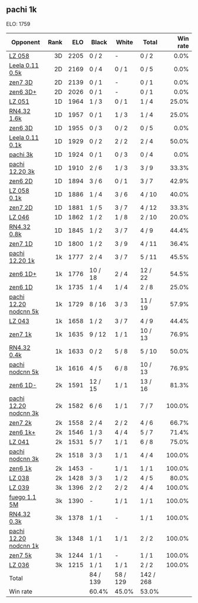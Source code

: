 ## pachi 1k ##

ELO: 1759

Opponent | Rank | ELO | Black | White | Total | Win rate
---------|-----:|----:|-------|-------|-------|-------:
[LZ 058](LZ%20058.md) | 3D | 2205 | 0 / 2 | - | 0 / 2 | 0.0%
[Leela 0.11 0.5k](Leela%200.11%200.5k.md) | 2D | 2169 | 0 / 4 | 0 / 1 | 0 / 5 | 0.0%
[zen7 3D](zen7%203D.md) | 2D | 2139 | 0 / 1 | - | 0 / 1 | 0.0%
[zen6 3D+](zen6%203D+.md) | 2D | 2026 | 0 / 1 | - | 0 / 1 | 0.0%
[LZ 051](LZ%20051.md) | 1D | 1964 | 1 / 3 | 0 / 1 | 1 / 4 | 25.0%
[RN4.32 1.6k](RN4.32%201.6k.md) | 1D | 1957 | 0 / 1 | 1 / 3 | 1 / 4 | 25.0%
[zen6 3D](zen6%203D.md) | 1D | 1955 | 0 / 3 | 0 / 2 | 0 / 5 | 0.0%
[Leela 0.11 0.1k](Leela%200.11%200.1k.md) | 1D | 1929 | 0 / 2 | 2 / 2 | 2 / 4 | 50.0%
[pachi 3k](pachi%203k.md) | 1D | 1924 | 0 / 1 | 0 / 3 | 0 / 4 | 0.0%
[pachi 12.20 3k](pachi%2012.20%203k.md) | 1D | 1910 | 2 / 6 | 1 / 3 | 3 / 9 | 33.3%
[zen6 2D](zen6%202D.md) | 1D | 1894 | 3 / 6 | 0 / 1 | 3 / 7 | 42.9%
[LZ 058 0.1k](LZ%20058%200.1k.md) | 1D | 1886 | 1 / 4 | 3 / 6 | 4 / 10 | 40.0%
[zen7 2D](zen7%202D.md) | 1D | 1881 | 1 / 5 | 3 / 7 | 4 / 12 | 33.3%
[LZ 046](LZ%20046.md) | 1D | 1862 | 1 / 2 | 1 / 8 | 2 / 10 | 20.0%
[RN4.32 0.8k](RN4.32%200.8k.md) | 1D | 1845 | 1 / 2 | 3 / 7 | 4 / 9 | 44.4%
[zen7 1D](zen7%201D.md) | 1D | 1800 | 1 / 2 | 3 / 9 | 4 / 11 | 36.4%
[pachi 12.20 1k](pachi%2012.20%201k.md) | 1k | 1777 | 2 / 4 | 3 / 7 | 5 / 11 | 45.5%
[zen6 1D+](zen6%201D+.md) | 1k | 1776 | 10 / 18 | 2 / 4 | 12 / 22 | 54.5%
[zen6 1D](zen6%201D.md) | 1k | 1735 | 1 / 4 | 1 / 4 | 2 / 8 | 25.0%
[pachi 12.20 nodcnn 5k](pachi%2012.20%20nodcnn%205k.md) | 1k | 1729 | 8 / 16 | 3 / 3 | 11 / 19 | 57.9%
[LZ 043](LZ%20043.md) | 1k | 1658 | 1 / 2 | 3 / 7 | 4 / 9 | 44.4%
[zen7 1k](zen7%201k.md) | 1k | 1635 | 9 / 12 | 1 / 1 | 10 / 13 | 76.9%
[RN4.32 0.4k](RN4.32%200.4k.md) | 1k | 1633 | 0 / 2 | 5 / 8 | 5 / 10 | 50.0%
[pachi nodcnn 5k](pachi%20nodcnn%205k.md) | 1k | 1616 | 4 / 5 | 6 / 8 | 10 / 13 | 76.9%
[zen6 1D-](zen6%201D-.md) | 2k | 1591 | 12 / 15 | 1 / 1 | 13 / 16 | 81.3%
[pachi 12.20 nodcnn 3k](pachi%2012.20%20nodcnn%203k.md) | 2k | 1582 | 6 / 6 | 1 / 1 | 7 / 7 | 100.0%
[zen7 2k](zen7%202k.md) | 2k | 1558 | 2 / 4 | 2 / 2 | 4 / 6 | 66.7%
[zen6 1k+](zen6%201k+.md) | 2k | 1546 | 1 / 3 | 4 / 4 | 5 / 7 | 71.4%
[LZ 041](LZ%20041.md) | 2k | 1531 | 5 / 7 | 1 / 1 | 6 / 8 | 75.0%
[pachi nodcnn 3k](pachi%20nodcnn%203k.md) | 2k | 1518 | 3 / 3 | 1 / 1 | 4 / 4 | 100.0%
[zen6 1k](zen6%201k.md) | 2k | 1453 | - | 1 / 1 | 1 / 1 | 100.0%
[LZ 038](LZ%20038.md) | 2k | 1428 | 3 / 3 | 1 / 2 | 4 / 5 | 80.0%
[LZ 039](LZ%20039.md) | 3k | 1396 | 2 / 2 | 2 / 2 | 4 / 4 | 100.0%
[fuego 1.1 5M](fuego%201.1%205M.md) | 3k | 1390 | - | 1 / 1 | 1 / 1 | 100.0%
[RN4.32 0.3k](RN4.32%200.3k.md) | 3k | 1378 | 1 / 1 | - | 1 / 1 | 100.0%
[pachi 12.20 nodcnn 1k](pachi%2012.20%20nodcnn%201k.md) | 3k | 1348 | 1 / 1 | 1 / 1 | 2 / 2 | 100.0%
[zen7 5k](zen7%205k.md) | 3k | 1244 | 1 / 1 | - | 1 / 1 | 100.0%
[LZ 036](LZ%20036.md) | 3k | 1215 | 1 / 1 | 1 / 1 | 2 / 2 | 100.0%
Total | | | 84 / 139 | 58 / 129 | 142 / 268 | 
Win rate| | | 60.4% | 45.0% | 53.0% | 
